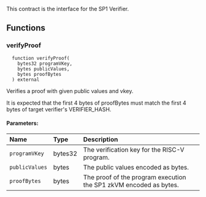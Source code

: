 This contract is the interface for the SP1 Verifier.


## Functions
### verifyProof
```solidity
  function verifyProof(
    bytes32 programVKey,
    bytes publicValues,
    bytes proofBytes
  ) external
```
Verifies a proof with given public values and vkey.

It is expected that the first 4 bytes of proofBytes must match the first 4 bytes of
target verifier's VERIFIER_HASH.

#### Parameters:
| Name | Type | Description                                                          |
| :--- | :--- | :------------------------------------------------------------------- |
|`programVKey` | bytes32 | The verification key for the RISC-V program.
|`publicValues` | bytes | The public values encoded as bytes.
|`proofBytes` | bytes | The proof of the program execution the SP1 zkVM encoded as bytes.

